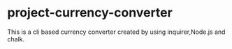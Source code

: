 # project-currency-converter
This is a cli based currency converter created by using inquirer,Node.js and chalk. 
